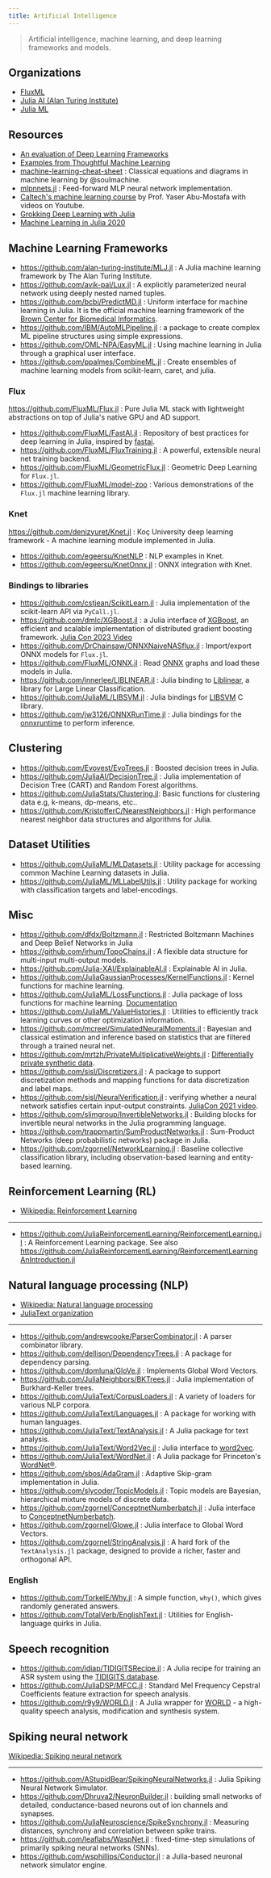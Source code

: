 ```yaml
---
title: Artificial Intelligence
---
```


> Artificial intelligence, machine learning, and deep learning frameworks and models.

## Organizations

- [FluxML](https://fluxml.ai/)
- [Julia AI (Alan Turing Institute)](https://github.com/JuliaAI)
- [Julia ML](https://juliaml.github.io)

## Resources

- [An evaluation of Deep Learning Frameworks](https://github.com/zer0n/deepframeworks)
- [Examples from Thoughtful Machine Learning](https://github.com/thoughtfulml/examples)
- [machine-learning-cheat-sheet](https://github.com/soulmachine/machine-learning-cheat-sheet) : Classical equations and diagrams in machine learning by @soulmachine.
- [mlpnnets.jl](https://github.com/tautologico/learning/blob/master/nnets/mlp/julia/mlpnnets.jl) : Feed-forward MLP neural network implementation.
- [Caltech's machine learning course](https://home.work.caltech.edu/telecourse.html) by Prof. Yaser Abu-Mostafa with videos on Youtube.
- [Grokking Deep Learning with Julia](https://github.com/deepaksuresh/Grokking-Deep-Learning-with-Julia)
- [Machine Learning in Julia 2020](https://github.com/ablaom/MachineLearningInJulia2020)

## Machine Learning Frameworks

- https://github.com/alan-turing-institute/MLJ.jl : A Julia machine learning framework by The Alan Turing Institute.
- https://github.com/avik-pal/Lux.jl : A explicitly parameterized neural network using deeply nested named tuples.
- https://github.com/bcbi/PredictMD.jl : Uniform interface for machine learning in Julia. It is the official machine learning framework of the [Brown Center for Biomedical Informatics](https://github.com/bcbi).
- https://github.com/IBM/AutoMLPipeline.jl : a package to create complex ML pipeline structures using simple expressions.
- https://github.com/OML-NPA/EasyML.jl : Using machine learning in Julia through a graphical user interface.
- https://github.com/ppalmes/CombineML.jl : Create ensembles of machine learning models from scikit-learn, caret, and julia.

### Flux

https://github.com/FluxML/Flux.jl : Pure Julia ML stack with lightweight abstractions on top of Julia's native GPU and AD support.

- https://github.com/FluxML/FastAI.jl : Repository of best practices for deep learning in Julia, inspired by [fastai](http://docs.fast.ai/).
- https://github.com/FluxML/FluxTraining.jl : A powerful, extensible neural net training backend.
- https://github.com/FluxML/GeometricFlux.jl : Geometric Deep Learning for `Flux.jl`.
- https://github.com/FluxML/model-zoo : Various demonstrations of the `Flux.jl` machine learning library.

### Knet

https://github.com/denizyuret/Knet.jl : Koç University deep learning framework - A machine learning module implemented in Julia.

- https://github.com/egeersu/KnetNLP : NLP examples in Knet.
- https://github.com/egeersu/KnetOnnx.jl : ONNX integration with Knet.

### Bindings to libraries

- https://github.com/cstjean/ScikitLearn.jl : Julia implementation of the scikit-learn API via `PyCall.jl`.
- https://github.com/dmlc/XGBoost.jl : a Julia interface of [XGBoost](https://github.com/dmlc/xgboost), an efficient and scalable implementation of distributed gradient boosting framework. [Julia Con 2023 Video](https://www.youtube.com/watch?v=d5v4ELN3NSc)
- https://github.com/DrChainsaw/ONNXNaiveNASflux.jl : Import/export ONNX models for `Flux.jl`.
- https://github.com/FluxML/ONNX.jl : Read [ONNX](https://onnx.ai/) graphs and load these models in Julia.
- https://github.com/innerlee/LIBLINEAR.jl : Julia binding to [Liblinear](https://github.com/cjlin1/liblinear), a library for Large Linear Classification.
- https://github.com/JuliaML/LIBSVM.jl : Julia bindings for [LIBSVM](https://github.com/cjlin1/libsvm) C library.
- https://github.com/jw3126/ONNXRunTime.jl : Julia bindings for the [onnxruntime](https://github.com/microsoft/onnxruntime) to perform inference.

## Clustering

- https://github.com/Evovest/EvoTrees.jl : Boosted decision trees in Julia.
- https://github.com/JuliaAI/DecisionTree.jl : Julia implementation of Decision Tree (CART) and Random Forest algorithms.
- https://github.com/JuliaStats/Clustering.jl: Basic functions for clustering data e.g, k-means, dp-means, etc..
- https://github.com/KristofferC/NearestNeighbors.jl : High performance nearest neighbor data structures and algorithms for Julia.

## Dataset Utilities

- https://github.com/JuliaML/MLDatasets.jl : Utility package for accessing common Machine Learning datasets in Julia.
- https://github.com/JuliaML/MLLabelUtils.jl : Utility package for working with classification targets and label-encodings.

## Misc

- https://github.com/dfdx/Boltzmann.jl : Restricted Boltzmann Machines and Deep Belief Networks in Julia
- https://github.com/irhum/TopoChains.jl : A flexible data structure for multi-input multi-output models.
- https://github.com/Julia-XAI/ExplainableAI.jl : Explainable AI in Julia.
- https://github.com/JuliaGaussianProcesses/KernelFunctions.jl : Kernel functions for machine learning.
- https://github.com/JuliaML/LossFunctions.jl : Julia package of loss functions for machine learning. [Documentation](https://juliaml.github.io/LossFunctions.jl/stable)
- https://github.com/JuliaML/ValueHistories.jl : Utilities to efficiently track learning curves or other optimization information.
- https://github.com/mcreel/SimulatedNeuralMoments.jl : Bayesian and classical estimation and inference based on statistics that are filtered through a trained neural net.
- https://github.com/mrtzh/PrivateMultiplicativeWeights.jl : [Differentially private synthetic data](https://www.nist.gov/blogs/cybersecurity-insights/differentially-private-synthetic-data).
- https://github.com/sisl/Discretizers.jl : A package to support discretization methods and mapping functions for data discretization and label maps.
- https://github.com/sisl/NeuralVerification.jl : verifying whether a neural network satisfies certain input-output constraints. [JuliaCon 2021 video](https://youtu.be/jyC2fVmHcF8).
- https://github.com/slimgroup/InvertibleNetworks.jl : Building blocks for invertible neural networks in the Julia programming language.
- https://github.com/trappmartin/SumProductNetworks.jl : Sum-Product Networks (deep probabilistic networks) package in Julia.
- https://github.com/zgornel/NetworkLearning.jl : Baseline collective classification library, including observation-based learning and entity-based learning.

## Reinforcement Learning (RL)

- [Wikipedia: Reinforcement Learning](https://en.wikipedia.org/wiki/Reinforcement_learning)

---

- https://github.com/JuliaReinforcementLearning/ReinforcementLearning.jl : A Reinforcement Learning package. See also https://github.com/JuliaReinforcementLearning/ReinforcementLearningAnIntroduction.jl

## Natural language processing (NLP)

- [Wikipedia: Natural language processing](https://en.wikipedia.org/wiki/Natural_language_processing)
- [JuliaText organization](https://github.com/JuliaText)

---

- https://github.com/andrewcooke/ParserCombinator.jl : A parser combinator library.
- https://github.com/dellison/DependencyTrees.jl : A package for dependency parsing.
- https://github.com/domluna/GloVe.jl : Implements Global Word Vectors.
- https://github.com/JuliaNeighbors/BKTrees.jl : Julia implementation of Burkhard-Keller trees.
- https://github.com/JuliaText/CorpusLoaders.jl : A variety of loaders for various NLP corpora.
- https://github.com/JuliaText/Languages.jl : A package for working with human languages.
- https://github.com/JuliaText/TextAnalysis.jl : A Julia package for text analysis.
- https://github.com/JuliaText/Word2Vec.jl : Julia interface to [word2vec](https://code.google.com/archive/p/word2vec/).
- https://github.com/JuliaText/WordNet.jl : A Julia package for Princeton's [WordNet®](https://wordnet.princeton.edu/).
- https://github.com/sbos/AdaGram.jl : Adaptive Skip-gram implementation in Julia.
- https://github.com/slycoder/TopicModels.jl : Topic models are Bayesian, hierarchical mixture models of discrete data.
- https://github.com/zgornel/ConceptnetNumberbatch.jl : Julia interface to [ConceptnetNumberbatch](https://github.com/commonsense/conceptnet-numberbatch).
- https://github.com/zgornel/Glowe.jl : Julia interface to Global Word Vectors.
- https://github.com/zgornel/StringAnalysis.jl : A hard fork of the `TextAnalysis.jl` package, designed to provide a richer, faster and orthogonal API.

### English

- https://github.com/TorkelE/Why.jl : A simple function, `why()`, which gives randomly generated answers.
- https://github.com/TotalVerb/EnglishText.jl : Utilities for English-language quirks in Julia.

## Speech recognition

- https://github.com/idiap/TIDIGITSRecipe.jl : A Julia recipe for training an ASR system using the [TIDIGITS database](https://catalog.ldc.upenn.edu/LDC93S10).
- https://github.com/JuliaDSP/MFCC.jl : Standard Mel Frequency Cepstral Coefficients feature extraction for speech analysis.
- https://github.com/r9y9/WORLD.jl : A Julia wrapper for [WORLD](https://github.com/mmorise/World) - a high-quality speech analysis, modification and synthesis system.

## Spiking neural network

[Wikipedia: Spiking neural network](https://en.wikipedia.org/wiki/Spiking_neural_network)

---

- https://github.com/AStupidBear/SpikingNeuralNetworks.jl : Julia Spiking Neural Network Simulator.
- https://github.com/Dhruva2/NeuronBuilder.jl : building small networks of detailed, conductance-based neurons out of ion channels and synapses.
- https://github.com/JuliaNeuroscience/SpikeSynchrony.jl : Measuring distances, synchrony and correlation between spike trains.
- https://github.com/leaflabs/WaspNet.jl : fixed-time-step simulations of primarily spiking neural networks (SNNs).
- https://github.com/wsphillips/Conductor.jl : a Julia-based neuronal network simulator engine.
